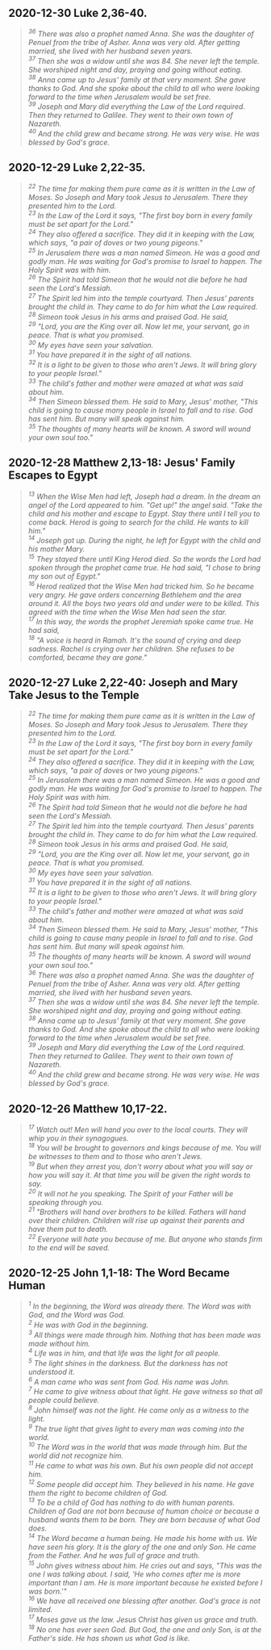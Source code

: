 ## 2020-12-30 Luke 2,36-40.

>*<sup>36</sup> There was also a prophet named Anna. She was the daughter of Penuel from the tribe of Asher. Anna was very old. After getting married, she lived with her husband seven years.  
<sup>37</sup> Then she was a widow until she was 84. She never left the temple. She worshiped night and day, praying and going without eating.  
<sup>38</sup> Anna came up to Jesus' family at that very moment. She gave thanks to God. And she spoke about the child to all who were looking forward to the time when Jerusalem would be set free.  
<sup>39</sup> Joseph and Mary did everything the Law of the Lord required. Then they returned to Galilee. They went to their own town of Nazareth.  
<sup>40</sup> And the child grew and became strong. He was very wise. He was blessed by God's grace.*

## 2020-12-29 Luke 2,22-35.

>*<sup>22</sup> The time for making them pure came as it is written in the Law of Moses. So Joseph and Mary took Jesus to Jerusalem. There they presented him to the Lord.  
<sup>23</sup> In the Law of the Lord it says, "The first boy born in every family must be set apart for the Lord."  
<sup>24</sup> They also offered a sacrifice. They did it in keeping with the Law, which says, "a pair of doves or two young pigeons."  
<sup>25</sup> In Jerusalem there was a man named Simeon. He was a good and godly man. He was waiting for God's promise to Israel to happen. The Holy Spirit was with him.  
<sup>26</sup> The Spirit had told Simeon that he would not die before he had seen the Lord's Messiah.  
<sup>27</sup> The Spirit led him into the temple courtyard. Then Jesus' parents brought the child in. They came to do for him what the Law required.  
<sup>28</sup> Simeon took Jesus in his arms and praised God. He said,  
<sup>29</sup> "Lord, you are the King over all. Now let me, your servant, go in peace. That is what you promised.   
<sup>30</sup> My eyes have seen your salvation.  
<sup>31</sup> You have prepared it in the sight of all nations.  
<sup>32</sup> It is a light to be given to those who aren't Jews. It will bring glory to your people Israel."  
<sup>33</sup> The child's father and mother were amazed at what was said about him.  
<sup>34</sup> Then Simeon blessed them. He said to Mary, Jesus' mother, "This child is going to cause many people in Israel to fall and to rise. God has sent him. But many will speak against him.  
<sup>35</sup> The thoughts of many hearts will be known. A sword will wound your own soul too."*

## 2020-12-28 Matthew 2,13-18: Jesus' Family Escapes to Egypt

>*<sup>13</sup> When the Wise Men had left, Joseph had a dream. In the dream an angel of the Lord appeared to him. "Get up!" the angel said. "Take the child and his mother and escape to Egypt. Stay there until I tell you to come back. Herod is going to search for the child. He wants to kill him."  
<sup>14</sup> Joseph got up. During the night, he left for Egypt with the child and his mother Mary.  
<sup>15</sup> They stayed there until King Herod died. So the words the Lord had spoken through the prophet came true. He had said, "I chose to bring my son out of Egypt."  
<sup>16</sup> Herod realized that the Wise Men had tricked him. So he became very angry. He gave orders concerning Bethlehem and the area around it. All the boys two years old and under were to be killed. This agreed with the time when the Wise Men had seen the star.  
<sup>17</sup> In this way, the words the prophet Jeremiah spoke came true. He had said,  
<sup>18</sup> "A voice is heard in Ramah. It's the sound of crying and deep sadness. Rachel is crying over her children. She refuses to be comforted, became they are gone."*

## 2020-12-27 Luke 2,22-40: Joseph and Mary Take Jesus to the Temple

>*<sup>22</sup> The time for making them pure came as it is written in the Law of Moses. So Joseph and Mary took Jesus to Jerusalem. There they presented him to the Lord.  
<sup>23</sup> In the Law of the Lord it says, "The first boy born in every family must be set apart for the Lord."  
<sup>24</sup> They also offered a sacrifice. They did it in keeping with the Law, which says, "a pair of doves or two young pigeons."  
<sup>25</sup> In Jerusalem there was a man named Simeon. He was a good and godly man. He was waiting for God's promise to Israel to happen. The Holy Spirit was with him.  
<sup>26</sup> The Spirit had told Simeon that he would not die before he had seen the Lord's Messiah.  
<sup>27</sup> The Spirit led him into the temple courtyard. Then Jesus' parents brought the child in. They came to do for him what the Law required.  
<sup>28</sup> Simeon took Jesus in his arms and praised God. He said,  
<sup>29</sup> "Lord, you are the King over all. Now let me, your servant, go in peace. That is what you promised.   
<sup>30</sup> My eyes have seen your salvation.  
<sup>31</sup> You have prepared it in the sight of all nations.  
<sup>32</sup> It is a light to be given to those who aren't Jews. It will bring glory to your people Israel."  
<sup>33</sup> The child's father and mother were amazed at what was said about him.  
<sup>34</sup> Then Simeon blessed them. He said to Mary, Jesus' mother, "This child is going to cause many people in Israel to fall and to rise. God has sent him. But many will speak against him.  
<sup>35</sup> The thoughts of many hearts will be known. A sword will wound your own soul too."  
<sup>36</sup> There was also a prophet named Anna. She was the daughter of Penuel from the tribe of Asher. Anna was very old. After getting married, she lived with her husband seven years.  
<sup>37</sup> Then she was a widow until she was 84. She never left the temple. She worshiped night and day, praying and going without eating.  
<sup>38</sup> Anna came up to Jesus' family at that very moment. She gave thanks to God. And she spoke about the child to all who were looking forward to the time when Jerusalem would be set free.  
<sup>39</sup> Joseph and Mary did everything the Law of the Lord required. Then they returned to Galilee. They went to their own town of Nazareth.  
<sup>40</sup> And the child grew and became strong. He was very wise. He was blessed by God's grace.*

## 2020-12-26 Matthew 10,17-22. 

>*<sup>17</sup> Watch out! Men will hand you over to the local courts. They will whip you in their synagogues.  
<sup>18</sup> You will be brought to governors and kings because of me. You will be witnesses to them and to those who aren't Jews.  
<sup>19</sup> But when they arrest you, don't worry about what you will say or how you will say it. At that time you will be given the right words to say.  
<sup>20</sup> It will not he you speaking. The Spirit of your Father will be speaking through you.  
<sup>21</sup> "Brothers will hand over brothers to be killed. Fathers will hand over their children. Children will rise up against their parents and have them put to death.  
<sup>22</sup> Everyone will hate you because of me. But anyone who stands firm to the end will be saved.*

## 2020-12-25 John 1,1-18: The Word Became Human 

>*<sup>1</sup> In the beginning, the Word was already there. The Word was with God, and the Word was God.  
<sup>2</sup> He was with God in the beginning.  
<sup>3</sup> All things were made through him. Nothing that has been made was made without him.  
<sup>4</sup> Life was in him, and that life was the light for all people.  
<sup>5</sup> The light shines in the darkness. But the darkness has not understood it.  
<sup>6</sup> A man came who was sent from God. His name was John.  
<sup>7</sup> He came to give witness about that light. He gave witness so that all people could believe.  
<sup>8</sup> John himself was not the light. He came only as a witness to the light.  
<sup>9</sup> The true light that gives light to every man was coming into the world.  
<sup>10</sup> The Word was in the world that was made through him. But the world did not recognize him.  
<sup>11</sup> He came to what was his own. But his own people did not accept him.  
<sup>12</sup> Some people did accept him. They believed in his name. He gave them the right to become children of God.  
<sup>13</sup> To be a child of God has nothing to do with human parents. Children of God are not born because of human choice or because a husband wants them to be born. They are born because of what God does.  
<sup>14</sup> The Word became a human being. He made his home with us. We have seen his glory. It is the glory of the one and only Son. He came from the Father. And he was full of grace and truth.  
<sup>15</sup> John gives witness about him. He cries out and says, "This was the one I was talking about. I said, 'He who comes after me is more important than I am. He is more important because he existed before I was born.'"  
<sup>16</sup> We have all received one blessing after another. God's grace is not limited.   
<sup>17</sup> Moses gave us the law. Jesus Christ has given us grace and truth.  
<sup>18</sup> No one has ever seen God. But God, the one and only Son, is at the Father's side. He has shown us what God is like.*

